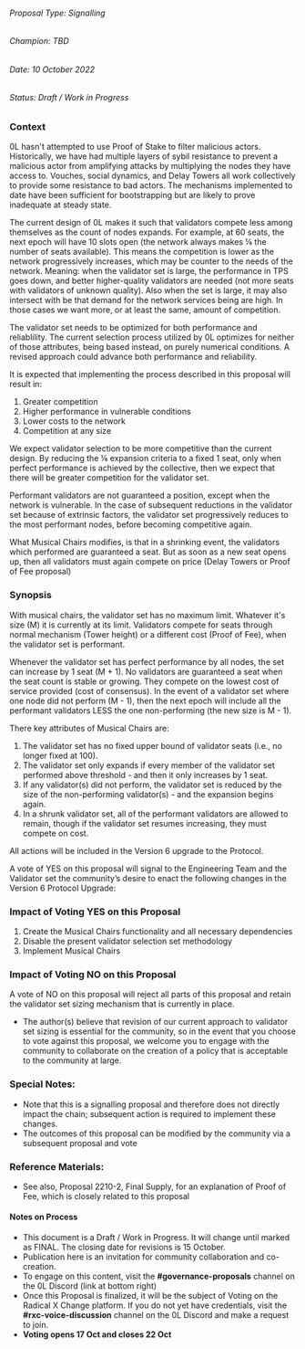 
###### Proposal Type: Signalling




###### Champion: TBD




###### Date: 10 October 2022




###### Status: Draft / Work in Progress




### **Context**




0L hasn't attempted to use Proof of Stake to filter malicious actors. Historically, we have had multiple layers of sybil resistance to prevent a malicious actor from amplifying attacks by multiplying the nodes they have access to. Vouches, social dynamics, and Delay Towers all work collectively to provide some resistance to bad actors. The mechanisms implemented to date have been sufficient for bootstrapping but are likely to prove inadequate at steady state.




The current design of 0L makes it such that validators compete less among themselves as the count of nodes expands. For example, at 60 seats, the next epoch will have 10 slots open (the network always makes ⅙ the number of seats available). This means the competition is lower as the network progressively increases, which may be counter to the needs of the network. Meaning: when the validator set is large, the performance in TPS goes down, and better higher\-quality validators are needed (not more seats with validators of unknown quality). Also when the set is large, it may also intersect with be that demand for the network services being are high. In those cases we want more, or at least the same, amount of competition.




The validator set needs to be optimized for both performance and reliablility. The current selection process utilized by 0L optimizes for neither of those attributes, being based instead, on purely numerical conditions. A revised approach could advance both performance and reliability. 




It is expected that implementing the process described in this proposal will result in:




1. Greater competition
2. Higher performance in vulnerable conditions
3. Lower costs to the network
4. Competition at any size




We expect validator selection to be more competitive than the current design. By reducing the ⅙ expansion criteria to a fixed 1 seat, only when perfect performance is achieved by the collective, then we expect that there will be greater competition for the validator set.




Performant validators are not guaranteed a position, except when the network is vulnerable. In the case of subsequent reductions in the validator set because of extrinsic factors, the validator set progressively reduces to the most performant nodes, before becoming competitive again.




What Musical Chairs modifies, is that in a shrinking event, the validators which performed are guaranteed a seat. But as soon as a new seat opens up, then all validators must again compete on price (Delay Towers or Proof of Fee proposal)




### **Synopsis**




With musical chairs, the validator set has no maximum limit. Whatever it's size (M) it is currently at its limit. Validators compete for seats through normal mechanism (Tower height) or a different cost (Proof of Fee), when the validator set is performant.




Whenever the validator set has perfect performance by all nodes, the set can increase by 1 seat (M \+ 1\). No validators are guaranteed a seat when the seat count is stable or growing. They compete on the lowest cost of service provided (cost of consensus). In the event of a validator set where one node did not perform (M \- 1\), then the next epoch will include all the performant validators LESS the one non\-performing (the new size is M \- 1\).




There key attributes of Musical Chairs are:




1. The validator set has no fixed upper bound of validator seats (i.e., no longer fixed at 100\).
2. The validator set only expands if every member of the validator set performed above threshold \- and then it only increases by 1 seat.
3. If any validator(s) did not perform, the validator set is reduced by the size of the non\-performing validator(s) \- and the expansion begins again.
4. In a shrunk validator set, all of the performant validators are allowed to remain, though if the validator set resumes increasing, they must compete on cost.




All actions will be included in the Version 6 upgrade to the Protocol.




A vote of YES on this proposal will signal to the Engineering Team and the Validator set the community’s desire to enact the following changes in the Version 6 Protocol Upgrade:




### **Impact of Voting YES on this Proposal**




1. Create the Musical Chairs functionality and all necessary dependencies
2. Disable the present validator selection set methodology
3. Implement Musical Chairs




### **Impact of Voting NO on this Proposal**




A vote of NO on this proposal will reject all parts of this proposal and retain the validator set sizing mechanism that is currently in place.




* The author(s) believe that revision of our current approach to validator set sizing is essential for the community, so in the event that you choose to vote against this proposal, we welcome you to engage with the community to collaborate on the creation of a policy that is acceptable to the community at large.




### **Special Notes:**




* Note that this is a signalling proposal and therefore does not directly impact the chain; subsequent action is required to implement these changes.
* The outcomes of this proposal can be modified by the community via a subsequent proposal and vote




### **Reference Materials:**




* See also, Proposal 2210\-2, Final Supply, for an explanation of Proof of Fee, which is closely related to this proposal




#### **Notes on Process**




* This document is a Draft / Work in Progress. It will change until marked as FINAL. The closing date for revisions is 15 October.
* Publication here is an invitation for community collaboration and co\-creation.
* To engage on this content, visit the **\#governance\-proposals** channel on the 0L Discord (link at bottom right)
* Once this Proposal is finalized, it will be the subject of Voting on the Radical X Change platform. If you do not yet have credentials, visit the **\#rxc\-voice\-discussion** channel on the 0L Discord and make a request to join.
* **Voting opens 17 Oct and closes 22 Oct**


